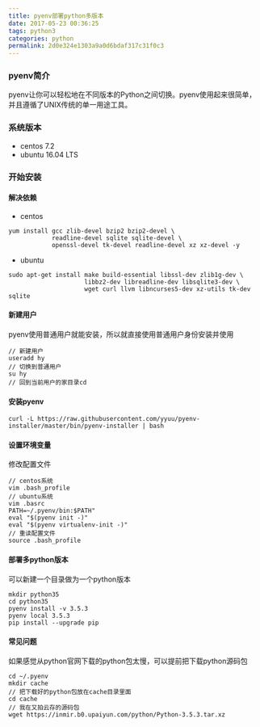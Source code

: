 ```yaml
---
title: pyenv部署python多版本
date: 2017-05-23 00:36:25
tags: python3
categories: python
permalink: 2d0e324e1303a9a0d6bdaf317c31f0c3
---
```

### pyenv简介
pyenv让你可以轻松地在不同版本的Python之间切换。pyenv使用起来很简单，并且遵循了UNIX传统的单一用途工具。
<!--more-->

### 系统版本

+ centos 7.2
+ ubuntu 16.04 LTS

### 开始安装
#### 解决依赖

+ centos

```
yum install gcc zlib-devel bzip2 bzip2-devel \
            readline-devel sqlite sqlite-devel \
            openssl-devel tk-devel readline-devel xz xz-devel -y
```

+ ubuntu

```
sudo apt-get install make build-essential libssl-dev zlib1g-dev \
                     libbz2-dev libreadline-dev libsqlite3-dev \
                     wget curl llvm libncurses5-dev xz-utils tk-dev sqlite
```

#### 新建用户
pyenv使用普通用户就能安装，所以就直接使用普通用户身份安装并使用
```
// 新建用户
useradd hy
// 切换到普通用户
su hy
// 回到当前用户的家目录cd
```
#### 安装pyenv
```
curl -L https://raw.githubusercontent.com/yyuu/pyenv-installer/master/bin/pyenv-installer | bash
```
#### 设置环境变量
修改配置文件
```
// centos系统
vim .bash_profile
// ubuntu系统
vim .basrc
PATH=~/.pyenv/bin:$PATH"
eval "$(pyenv init -)"
eval "$(pyenv virtualenv-init -)"
// 重读配置文件
source .bash_profile
```
#### 部署多python版本
可以新建一个目录做为一个python版本
```
mkdir python35
cd python35
pyenv install -v 3.5.3
pyenv local 3.5.3
pip install --upgrade pip
```
#### 常见问题
如果感觉从python官网下载的python包太慢，可以提前把下载python源码包
```
cd ~/.pyenv
mkdir cache
// 把下载好的python包放在cache目录里面
cd cache
// 我在又拍云存的源码包
wget https://inmir.b0.upaiyun.com/python/Python-3.5.3.tar.xz
```
